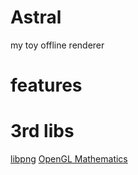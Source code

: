 # Astral

my toy offline renderer

# features

# 3rd libs

[libpng](http://www.libpng.org/)
[OpenGL Mathematics](https://github.com/g-truc/glm)

